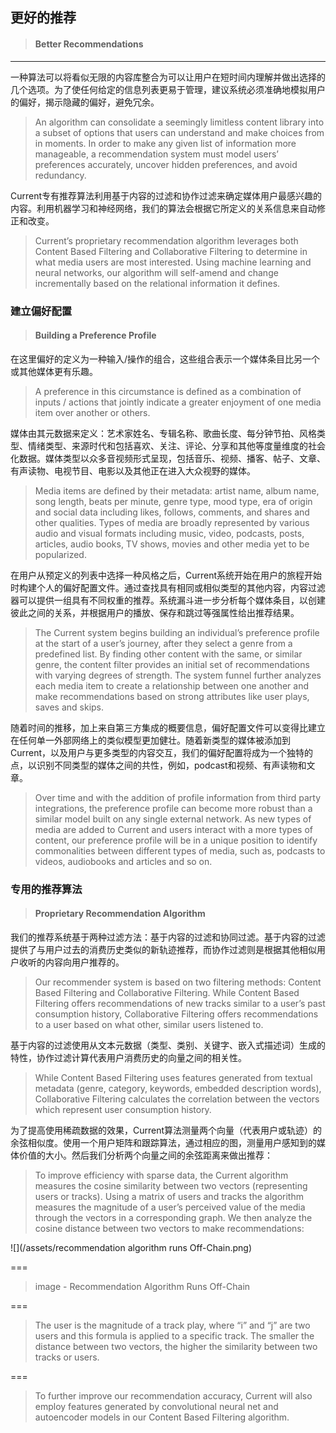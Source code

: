 ## 更好的推荐

> #### Better Recommendations

---

一种算法可以将看似无限的内容库整合为可以让用户在短时间内理解并做出选择的几个选项。为了使任何给定的信息列表更易于管理，建议系统必须准确地模拟用户的偏好，揭示隐藏的偏好，避免冗余。

> An algorithm can consolidate a seemingly limitless content library into a subset of options that users can understand and make choices from in moments. In order to make any given list of information more manageable, a recommendation system must model users’ preferences accurately, uncover hidden preferences, and avoid redundancy.

Current专有推荐算法利用基于内容的过滤和协作过滤来确定媒体用户最感兴趣的内容。利用机器学习和神经网络，我们的算法会根据它所定义的关系信息来自动修正和改变。

> Current’s proprietary recommendation algorithm leverages both Content Based Filtering and Collaborative Filtering to determine in what media users are most interested. Using machine learning and neural networks, our algorithm will self-amend and change incrementally based on the relational information it defines.

### 建立偏好配置

> #### Building a Preference Profile

在这里偏好的定义为一种输入/操作的组合，这些组合表示一个媒体条目比另一个或其他媒体更有乐趣。

> A preference in this circumstance is defined as a combination of inputs / actions that jointly indicate a greater enjoyment of one media item over another or others.

媒体由其元数据来定义：艺术家姓名、专辑名称、歌曲长度、每分钟节拍、风格类型、情绪类型、来源时代和包括喜欢、关注、评论、分享和其他等度量维度的社会化数据。媒体类型以众多音视频形式呈现，包括音乐、视频、播客、帖子、文章、有声读物、电视节目、电影以及其他正在进入大众视野的媒体。

> Media items are defined by their metadata: artist name, album name, song length, beats per minute, genre type, mood type, era of origin and social data including likes, follows, comments, and shares and other qualities. Types of media are broadly represented by various audio and visual formats including music, video, podcasts, posts, articles, audio books, TV shows, movies and other media yet to be popularized.

在用户从预定义的列表中选择一种风格之后，Current系统开始在用户的旅程开始时构建个人的偏好配置文件。通过查找具有相同或相似类型的其他内容，内容过滤器可以提供一组具有不同权重的推荐。系统漏斗进一步分析每个媒体条目，以创建彼此之间的关系，并根据用户的播放、保存和跳过等强属性给出推荐结果。

> The Current system begins building an individual’s preference profile at the start of a user’s journey, after they select a genre from a predefined list. By finding other content with the same, or similar genre, the content filter provides an initial set of recommendations with varying degrees of strength. The system funnel further analyzes each media item to create a relationship between one another and make recommendations based on strong attributes like user plays, saves and skips.

随着时间的推移，加上来自第三方集成的概要信息，偏好配置文件可以变得比建立在任何单一外部网络上的类似模型更加健壮。随着新类型的媒体被添加到Current，以及用户与更多类型的内容交互，我们的偏好配置将成为一个独特的点，以识别不同类型的媒体之间的共性，例如，podcast和视频、有声读物和文章。

> Over time and with the addition of profile information from third party integrations, the preference profile can become more robust than a similar model built on any single external network. As new types of media are added to Current and users interact with a more types of content, our preference profile will be in a unique position to identify commonalities between different types of media, such as, podcasts to videos, audiobooks and articles and so on.

### 专用的推荐算法

> #### Proprietary Recommendation Algorithm

我们的推荐系统基于两种过滤方法：基于内容的过滤和协同过滤。基于内容的过滤提供了与用户过去的消费历史类似的新轨迹推荐，而协作过滤则是根据其他相似用户收听的内容向用户推荐的。

> Our recommender system is based on two filtering methods: Content Based Filtering and Collaborative Filtering. While Content Based Filtering offers recommendations of new tracks similar to a user’s past consumption history, Collaborative Filtering offers recommendations to a user based on what other, similar users listened to.

基于内容的过滤使用从文本元数据（类型、类别、关键字、嵌入式描述词）生成的特性，协作过滤计算代表用户消费历史的向量之间的相关性。

> While Content Based Filtering uses features generated from textual metadata \(genre, category, keywords, embedded description words\), Collaborative Filtering calculates the correlation between the vectors which represent user consumption history.

为了提高使用稀疏数据的效果，Current算法测量两个向量（代表用户或轨迹）的余弦相似度。使用一个用户矩阵和跟踪算法，通过相应的图，测量用户感知到的媒体价值的大小。然后我们分析两个向量之间的余弦距离来做出推荐：

> To improve efficiency with sparse data, the Current algorithm measures the cosine similarity between two vectors \(representing users or tracks\). Using a matrix of users and tracks the algorithm measures the magnitude of a user’s perceived value of the media through the vectors in a corresponding graph. We then analyze the cosine distance between two vectors to make recommendations:

![](/assets/recommendation algorithm runs Off-Chain.png)

===

> image - Recommendation Algorithm Runs Off-Chain

===

> The user is the magnitude of a track play, where “i” and “j” are two users and this formula is applied to a specific track. The smaller the distance between two vectors, the higher the similarity between two tracks or users.

===

> To further improve our recommendation accuracy, Current will also employ features generated by convolutional neural net and autoencoder models in our Content Based Filtering algorithm.



